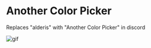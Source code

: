 # Another Color Picker

Replaces "alderis" with "Another Color Picker" in discord

![gif](https://cdn.discordapp.com/attachments/616717785342410901/752373148934209588/MOSHED-2020-9-6-22-42-6.gif)